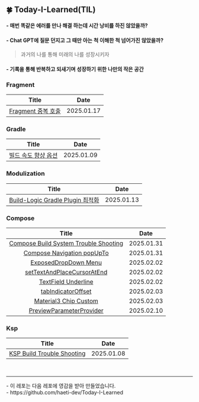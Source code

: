 ## 🍀 Today-I-Learned(TIL)

#### - 매번 똑같은 에러를 만나 해결 하는데 시간 낭비를 하진 않았을까?
#### - Chat GPT에 질문 던지고 그 때만 아는 척 이해한 척 넘어가진 않았을까?

> 과거의 나를 통해 미래의 나를 성장시키자
#### - 기록을 통해 반복하고 되새기며 성장하기 위한 나만의 작은 공간

### Fragment
| Title | Date | 
| :------: | :---: |
| [Fragment 중복 호출](https://github.com/chanho0908/Today-I-Learned/blob/main/Fragment/Fragment_Duplicate_Add.md) | 2025.01.17  | 

### Gradle
| Title | Date | 
| :------: | :---: |
| [빌드 속도 향샹 옵션](https://github.com/chanho0908/Today-I-Learned/blob/main/Gradle/%EB%B9%8C%EB%93%9C%EC%86%8D%EB%8F%84%EC%B5%9C%EC%A0%81%ED%99%94.md) | 2025.01.09  | 

### Modulization
| Title | Date | 
| :------: | :---: |
| [Build-Logic Gradle Plugin 최적화](https://github.com/chanho0908/Today-I-Learned/blob/main/Modulization/GradlePlugin_%EC%B5%9C%EC%A0%81%ED%99%94.md#build-logic-gradle-plugin-%EC%B5%9C%EC%A0%81%ED%99%94) | 2025.01.13  | 

### Compose
| Title | Date | 
| :------: | :---: |
| [Compose Build System Trouble Shooting](https://github.com/chanho0908/Today-I-Learned/blob/main/compose/ComposeBuild.md) | 2025.01.31  | 
| [Compose Navigation popUpTo](https://github.com/chanho0908/Today-I-Learned/blob/main/compose/Navigation_%08popUpTo.md) | 2025.01.31  | 
| [ExposedDropDown Menu](https://github.com/chanho0908/Today-I-Learned/blob/main/compose/ExposedDropdownMenu.md) | 2025.02.02  | 
| [setTextAndPlaceCursorAtEnd](https://github.com/chanho0908/Today-I-Learned/blob/main/compose/setTextAndPlaceCursorAtEnd.md) | 2025.02.02  | 
| [TextField Underline](https://github.com/chanho0908/Today-I-Learned/blob/main/compose/TextField_UnderLine.md) | 2025.02.02  | 
| [tabIndicatorOffset](https://github.com/chanho0908/Today-I-Learned/blob/main/compose/tabIndicatorOffset.md) | 2025.02.03  | 
| [Material3 Chip Custom](https://github.com/chanho0908/Today-I-Learned/blob/main/compose/chip.md) | 2025.02.03  | 
| [PreviewParameterProvider](https://github.com/chanho0908/Today-I-Learned/blob/main/compose/PreviewParameterProvider.md) | 2025.02.10  | 

### Ksp
| Title | Date | 
| :------: | :---: |
| [KSP Build Trouble Shooting](https://github.com/chanho0908/Today-I-Learned/blob/main/ksp/Ksp_TroubleShooting.md) | 2025.01.08  | 

<br/>
<hr/>
- 이 레포는 다음 레포에 영감을 받아 만들었습니다.<br/>
- https://github.com/haeti-dev/Today-I-Learned
